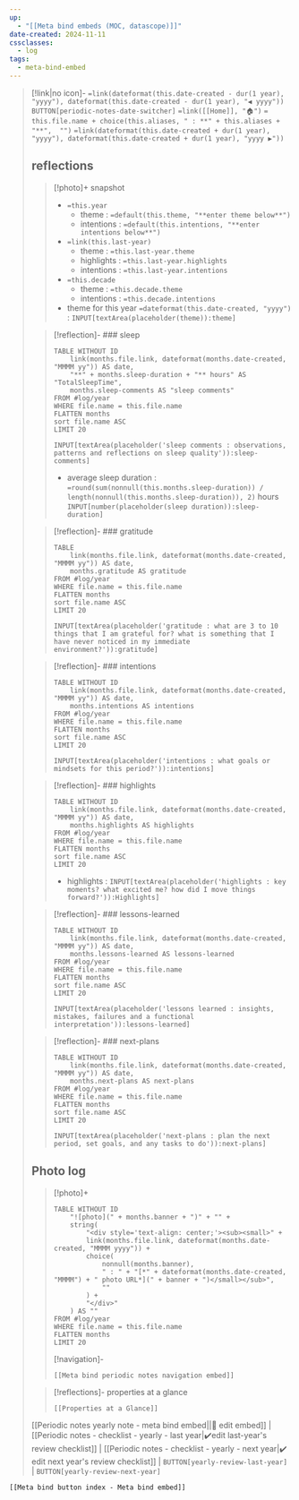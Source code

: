 ```yaml
---
up:
  - "[[Meta bind embeds (MOC, datascope)]]"
date-created: 2024-11-11
cssclasses:
  - log
tags:
  - meta-bind-embed
---
```


> [!link|no icon]- `=link(dateformat(this.date-created - dur(1 year), "yyyy"), dateformat(this.date-created - dur(1 year), "◀️ yyyy"))` `BUTTON[periodic-notes-date-switcher]` `=link([[Home]], "🏠")` `= this.file.name + choice(this.aliases, " : **" + this.aliases + "**",  "")` `=link(dateformat(this.date-created + dur(1 year), "yyyy"), dateformat(this.date-created + dur(1 year), "yyyy ▶️"))`
> 
> ## reflections
> 
>> [!photo]+ snapshot
>> - `=this.year` 
>>     - theme : `=default(this.theme, "**enter theme below**")`
>>     - intentions : `=default(this.intentions, "**enter intentions below**")`
>> - `=link(this.last-year)` 
>>     - theme : `=this.last-year.theme`
>>     - highlights : `=this.last-year.highlights`
>>     - intentions : `=this.last-year.intentions`
>> - `=this.decade`
>>     - theme : `=this.decade.theme` 
>>     - intentions : `=this.decade.intentions`
>> - theme for this year `=dateformat(this.date-created, "yyyy")` : `INPUT[textArea(placeholder(theme)):theme]`
>
>> [!reflection]- ### sleep
>> ```dataview
>> TABLE WITHOUT ID
>>     link(months.file.link, dateformat(months.date-created, "MMMM yy")) AS date, 
>>     "**" + months.sleep-duration + "** hours" AS "TotalSleepTime",
>>     months.sleep-comments AS "sleep comments"
>> FROM #log/year
>> WHERE file.name = this.file.name
>> FLATTEN months
>> sort file.name ASC
>> LIMIT 20
>> ```
>>
>> `INPUT[textArea(placeholder('sleep comments : observations, patterns and reflections on sleep quality')):sleep-comments]`
>> - average sleep duration : `=round(sum(nonnull(this.months.sleep-duration)) / length(nonnull(this.months.sleep-duration)), 2)` hours  `INPUT[number(placeholder(sleep duration)):sleep-duration]`
>
>> [!reflection]- ### gratitude
>> ```dataview
>> TABLE 
>>     link(months.file.link, dateformat(months.date-created, "MMMM yy")) AS date, 
>>     months.gratitude AS gratitude
>> FROM #log/year
>> WHERE file.name = this.file.name
>> FLATTEN months
>> sort file.name ASC
>> LIMIT 20
>> ```
>> `INPUT[textArea(placeholder('gratitude : what are 3 to 10 things that I am grateful for? what is something that I have never noticed in my immediate environment?')):gratitude]`
>
>> [!reflection]- ### intentions
>> ```dataview
>> TABLE WITHOUT ID
>>     link(months.file.link, dateformat(months.date-created, "MMMM yy")) AS date, 
>>     months.intentions AS intentions
>> FROM #log/year
>> WHERE file.name = this.file.name
>> FLATTEN months
>> sort file.name ASC
>> LIMIT 20
>> ```
>> `INPUT[textArea(placeholder('intentions : what goals or mindsets for this period?')):intentions]`
>
>> [!reflection]- ### highlights
>> ```dataview
>> TABLE WITHOUT ID
>>     link(months.file.link, dateformat(months.date-created, "MMMM yy")) AS date, 
>>     months.highlights AS highlights
>> FROM #log/year
>> WHERE file.name = this.file.name
>> FLATTEN months
>> sort file.name ASC
>> LIMIT 20
>> ```
>> - highlights : `INPUT[textArea(placeholder('highlights : key moments? what excited me? how did I move things forward?')):Highlights]`
>
>> [!reflection]- ### lessons-learned
>> ```dataview
>> TABLE WITHOUT ID
>>     link(months.file.link, dateformat(months.date-created, "MMMM yy")) AS date, 
>>     months.lessons-learned AS lessons-learned
>> FROM #log/year
>> WHERE file.name = this.file.name
>> FLATTEN months
>> sort file.name ASC
>> LIMIT 20
>> ```
>> `INPUT[textArea(placeholder('lessons learned : insights, mistakes, failures and a functional interpretation')):lessons-learned]`
>
>> [!reflection]- ### next-plans
>> ```dataview
>> TABLE WITHOUT ID
>>     link(months.file.link, dateformat(months.date-created, "MMMM yy")) AS date, 
>>     months.next-plans AS next-plans
>> FROM #log/year
>> WHERE file.name = this.file.name
>> FLATTEN months
>> sort file.name ASC
>> LIMIT 20
>> ```
>> `INPUT[textArea(placeholder('next-plans : plan the next period, set goals, and any tasks to do')):next-plans]`
>
> ## Photo log
>> [!photo]+
>> ```dataview
>> TABLE WITHOUT ID
>>     "![photo](" + months.banner + ")" + "" +
>>     string(
>>         "<div style='text-align: center;'><sub><small>" +
>>         link(months.file.link, dateformat(months.date-created, "MMMM yyyy")) + 
>>         choice(
>>             nonnull(months.banner),
>>             " : " + "[*" + dateformat(months.date-created, "MMMM") + " photo URL*](" + banner + ")</small></sub>",
>>             ""
>>         ) +
>>         "</div>"
>>     ) AS ""
>> FROM #log/year
>> WHERE file.name = this.file.name
>> FLATTEN months
>> LIMIT 20
>> ```
>>
>> [!navigation]- 
>> ```meta-bind-embed
>> [[Meta bind periodic notes navigation embed]]
>> ```
> 
>> [!reflections]- properties at a glance
>>
>> ```meta-bind-embed
>> [[Properties at a Glance]]
>> ```
>
> [[Periodic notes yearly note - meta bind embed||📝 edit embed]] | [[Periodic notes - checklist - yearly - last year|✔️edit last-year's review checklist]] | [[Periodic notes - checklist - yearly - next year|✔️ edit next year's review checklist]] | `BUTTON[yearly-review-last-year]` | `BUTTON[yearly-review-next-year]`

```meta-bind-embed
[[Meta bind button index - Meta bind embed]]
```
